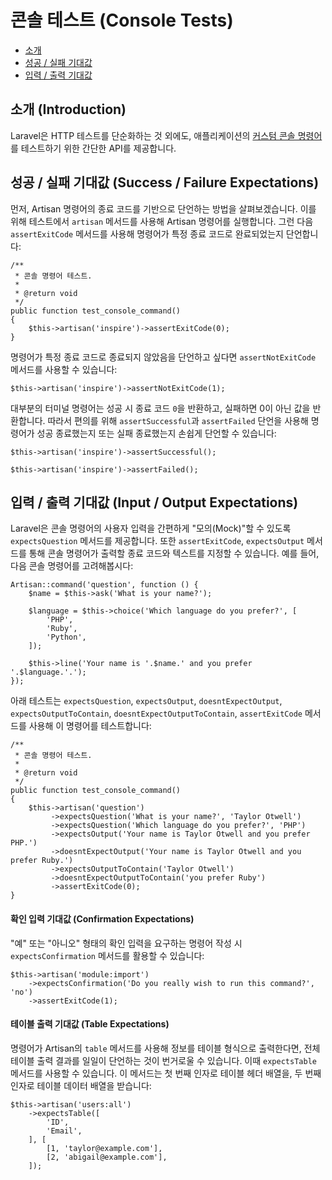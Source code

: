 # 콘솔 테스트 (Console Tests)

- [소개](#introduction)
- [성공 / 실패 기대값](#success-failure-expectations)
- [입력 / 출력 기대값](#input-output-expectations)

<a name="introduction"></a>
## 소개 (Introduction)

Laravel은 HTTP 테스트를 단순화하는 것 외에도, 애플리케이션의 [커스텀 콘솔 명령어](/docs/9.x/artisan)를 테스트하기 위한 간단한 API를 제공합니다.

<a name="success-failure-expectations"></a>
## 성공 / 실패 기대값 (Success / Failure Expectations)

먼저, Artisan 명령어의 종료 코드를 기반으로 단언하는 방법을 살펴보겠습니다. 이를 위해 테스트에서 `artisan` 메서드를 사용해 Artisan 명령어를 실행합니다. 그런 다음 `assertExitCode` 메서드를 사용해 명령어가 특정 종료 코드로 완료되었는지 단언합니다:

```
/**
 * 콘솔 명령어 테스트.
 *
 * @return void
 */
public function test_console_command()
{
    $this->artisan('inspire')->assertExitCode(0);
}
```

명령어가 특정 종료 코드로 종료되지 않았음을 단언하고 싶다면 `assertNotExitCode` 메서드를 사용할 수 있습니다:

```
$this->artisan('inspire')->assertNotExitCode(1);
```

대부분의 터미널 명령어는 성공 시 종료 코드 `0`을 반환하고, 실패하면 0이 아닌 값을 반환합니다. 따라서 편의를 위해 `assertSuccessful`과 `assertFailed` 단언을 사용해 명령어가 성공 종료했는지 또는 실패 종료했는지 손쉽게 단언할 수 있습니다:

```
$this->artisan('inspire')->assertSuccessful();

$this->artisan('inspire')->assertFailed();
```

<a name="input-output-expectations"></a>
## 입력 / 출력 기대값 (Input / Output Expectations)

Laravel은 콘솔 명령어의 사용자 입력을 간편하게 "모의(Mock)"할 수 있도록 `expectsQuestion` 메서드를 제공합니다. 또한 `assertExitCode`, `expectsOutput` 메서드를 통해 콘솔 명령어가 출력할 종료 코드와 텍스트를 지정할 수 있습니다. 예를 들어, 다음 콘솔 명령어를 고려해봅시다:

```
Artisan::command('question', function () {
    $name = $this->ask('What is your name?');

    $language = $this->choice('Which language do you prefer?', [
        'PHP',
        'Ruby',
        'Python',
    ]);

    $this->line('Your name is '.$name.' and you prefer '.$language.'.');
});
```

아래 테스트는 `expectsQuestion`, `expectsOutput`, `doesntExpectOutput`, `expectsOutputToContain`, `doesntExpectOutputToContain`, `assertExitCode` 메서드를 사용해 이 명령어를 테스트합니다:

```
/**
 * 콘솔 명령어 테스트.
 *
 * @return void
 */
public function test_console_command()
{
    $this->artisan('question')
         ->expectsQuestion('What is your name?', 'Taylor Otwell')
         ->expectsQuestion('Which language do you prefer?', 'PHP')
         ->expectsOutput('Your name is Taylor Otwell and you prefer PHP.')
         ->doesntExpectOutput('Your name is Taylor Otwell and you prefer Ruby.')
         ->expectsOutputToContain('Taylor Otwell')
         ->doesntExpectOutputToContain('you prefer Ruby')
         ->assertExitCode(0);
}
```

<a name="confirmation-expectations"></a>
#### 확인 입력 기대값 (Confirmation Expectations)

"예" 또는 "아니오" 형태의 확인 입력을 요구하는 명령어 작성 시 `expectsConfirmation` 메서드를 활용할 수 있습니다:

```
$this->artisan('module:import')
    ->expectsConfirmation('Do you really wish to run this command?', 'no')
    ->assertExitCode(1);
```

<a name="table-expectations"></a>
#### 테이블 출력 기대값 (Table Expectations)

명령어가 Artisan의 `table` 메서드를 사용해 정보를 테이블 형식으로 출력한다면, 전체 테이블 출력 결과를 일일이 단언하는 것이 번거로울 수 있습니다. 이때 `expectsTable` 메서드를 사용할 수 있습니다. 이 메서드는 첫 번째 인자로 테이블 헤더 배열을, 두 번째 인자로 테이블 데이터 배열을 받습니다:

```
$this->artisan('users:all')
    ->expectsTable([
        'ID',
        'Email',
    ], [
        [1, 'taylor@example.com'],
        [2, 'abigail@example.com'],
    ]);
```
